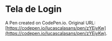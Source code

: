 # Tela de Login

A Pen created on CodePen.io. Original URL: [https://codepen.io/lucascalasans/pen/zYEjyKw](https://codepen.io/lucascalasans/pen/zYEjyKw).


